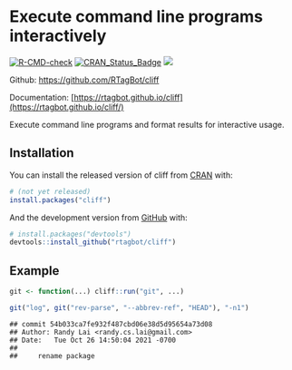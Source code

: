 
<!-- README.md is generated from README.Rmd. Please edit that file -->

# Execute command line programs interactively

<!-- badges: start -->

[![R-CMD-check](https://github.com/rtagbot/cliff/workflows/R-CMD-check/badge.svg)](https://github.com/rtagbot/cliff/actions)
[![CRAN\_Status\_Badge](https://www.r-pkg.org/badges/version/cliff)](https://cran.r-project.org/package=cliff)
[![](https://cranlogs.r-pkg.org/badges/grand-total/cliff)](https://cran.r-project.org/package=cliff)
<!-- badges: end -->

Github: <https://github.com/RTagBot/cliff>

Documentation:
[https://rtagbot.github.io/cliff](https://rtagbot.github.io/cliff/)

Execute command line programs and format results for interactive usage.

## Installation

You can install the released version of cliff from
[CRAN](https://CRAN.R-project.org) with:

``` r
# (not yet released)
install.packages("cliff")
```

And the development version from [GitHub](https://github.com/) with:

``` r
# install.packages("devtools")
devtools::install_github("rtagbot/cliff")
```

## Example

``` r
git <- function(...) cliff::run("git", ...)

git("log", git("rev-parse", "--abbrev-ref", "HEAD"), "-n1")
```

    ## commit 54b033ca7fe932f487cbd06e38d5d95654a73d08
    ## Author: Randy Lai <randy.cs.lai@gmail.com>
    ## Date:   Tue Oct 26 14:50:04 2021 -0700
    ## 
    ##     rename package
